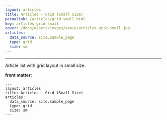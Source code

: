 ```yaml
---
layout: articles
title: Articles - Grid (Small Size)
permalink: /articles/grid-small.html
key: articles-grid-small
cover: /docs/assets/images/axure/articles-grid-small.jpg
articles:
  data_source: site.sample_page
  type: grid
  size: sm
---
```


<div class="article__content" markdown="1">

---

Article list with grid layout in small size.

<!-- more -->

**front matter:**

    ---
    layout: articles
    title: Articles - Grid (Small Size)
    articles:
      data_source: site.sample_page
      type: grid
      size: sm
    ---

</div>